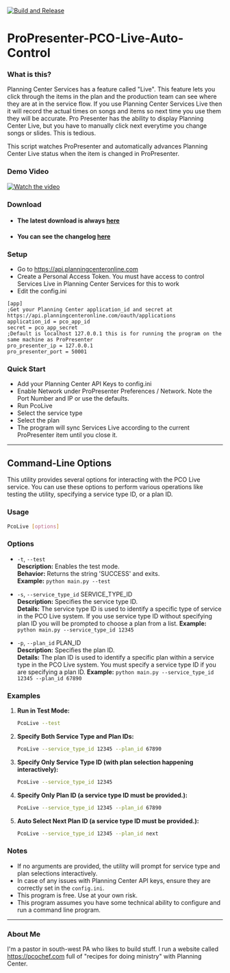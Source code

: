 [![Build and Release](https://github.com/pastorhudson/ProPresenter-PCO-Live-Auto-Control/actions/workflows/main.yml/badge.svg)](https://github.com/pastorhudson/ProPresenter-PCO-Live-Auto-Control/actions/workflows/main.yml)
# ProPresenter-PCO-Live-Auto-Control
### What is this?
Planning Center Services has a feature called "Live". This feature lets you click through the items in the plan and the production team can see where they are at in the service flow.
If you use Planning Center Services Live then it will record the actual times on songs and items so next time you use them they will be accurate.
Pro Presenter has the ability to display Planning Center Live, but you have to manually click next everytime you change songs or slides. This is tedious.

This script watches ProPresenter and automatically advances Planning Center Live status when the item is changed in ProPresenter.

### Demo Video
[![Watch the video](https://img.youtube.com/vi/gBEsyNlXMsg/0.jpg)](https://www.youtube.com/watch?v=gBEsyNlXMsg)


### Download
- #### The latest download is always [here](https://github.com/pastorhudson/ProPresenter-PCO-Live-Auto-Control/releases/latest)
- #### You can see the changelog [here](https://github.com/pastorhudson/ProPresenter-PCO-Live-Auto-Control/blob/v1.1.2/CHANGELOG.md)

### Setup

- Go to https://api.planningcenteronline.com
- Create a Personal Access Token. You must have access to control Services Live in Planning Center Services for this to work
- Edit the config.ini

```editorconfig
[app]
;Get your Planning Center application_id and secret at https://api.planningcenteronline.com/oauth/applications
application_id = pco_app_id
secret = pco_app_secret
;Default is localhost 127.0.0.1 this is for running the program on the same machine as ProPresenter
pro_presenter_ip = 127.0.0.1
pro_presenter_port = 50001
```

### Quick Start
- Add your Planning Center API Keys to config.ini
- Enable Network under ProPresenter Preferences / Network. Note the Port Number and IP or use the defaults.
- Run PcoLive
- Select the service type
- Select the plan
- The program will sync Services Live according to the current ProPresenter item until you close it.

---

## Command-Line Options

This utility provides several options for interacting with the PCO Live service. You can use these options to perform various operations like testing the utility, specifying a service type ID, or a plan ID.

### Usage

```bash
PcoLive [options]
```

### Options

- `-t`, `--test`  
  **Description:** Enables the test mode.  
  **Behavior:** Returns the string 'SUCCESS' and exits.  
  **Example:** `python main.py --test`

- `-s`, `--service_type_id` SERVICE_TYPE_ID  
  **Description:** Specifies the service type ID.  
  **Details:** The service type ID is used to identify a specific type of service in the PCO Live system. If you use service type ID without specifying plan ID you will be prompted to choose a plan from a list.
  **Example:** `python main.py --service_type_id 12345`

- `-p`, `--plan_id` PLAN_ID  
  **Description:** Specifies the plan ID.  
  **Details:** The plan ID is used to identify a specific plan within a service type in the PCO Live system. You must specify a service type ID if you are specifying a plan ID.
  **Example:** `python main.py --service_type_id 12345 --plan_id 67890`

### Examples

1. **Run in Test Mode:**  
   ```bash
   PcoLive --test
   ```

2. **Specify Both Service Type and Plan IDs:**  
   ```bash
   PcoLive --service_type_id 12345 --plan_id 67890
   ```

3. **Specify Only Service Type ID (with plan selection happening interactively):**  
   ```bash
   PcoLive --service_type_id 12345
   ```

4. **Specify Only Plan ID (a service type ID must be provided.):**  
   ```bash
   PcoLive --service_type_id 12345 --plan_id 67890
   ```
5. **Auto Select Next Plan ID (a service type ID must be provided.):**  
   ```bash
   PcoLive --service_type_id 12345 --plan_id next
   ```

### Notes

- If no arguments are provided, the utility will prompt for service type and plan selections interactively.
- In case of any issues with Planning Center API keys, ensure they are correctly set in the `config.ini`.
- This program is free. Use at your own risk.
- This program assumes you have some technical ability to configure and run a command line program.

---

### About Me

I'm a pastor in south-west PA who likes to build stuff. I run a website called https://pcochef.com full of "recipes for doing ministry" with Planning Center.